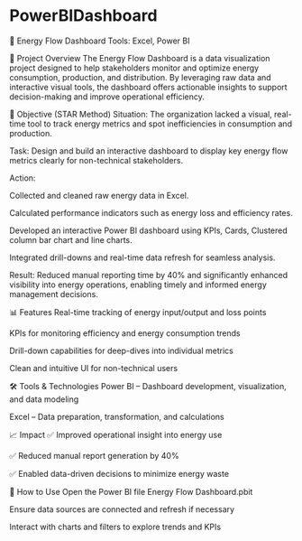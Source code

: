 # PowerBIDashboard
🔋 Energy Flow Dashboard
Tools: Excel, Power BI

📘 Project Overview
The Energy Flow Dashboard is a data visualization project designed to help stakeholders monitor and optimize energy consumption, production, and distribution. By leveraging raw data and interactive visual tools, the dashboard offers actionable insights to support decision-making and improve operational efficiency.

🎯 Objective (STAR Method)
Situation: The organization lacked a visual, real-time tool to track energy metrics and spot inefficiencies in consumption and production.

Task: Design and build an interactive dashboard to display key energy flow metrics clearly for non-technical stakeholders.

Action:

Collected and cleaned raw energy data in Excel.

Calculated performance indicators such as energy loss and efficiency rates.

Developed an interactive Power BI dashboard using KPIs, Cards, Clustered column bar chart and line charts.

Integrated drill-downs and real-time data refresh for seamless analysis.

Result: Reduced manual reporting time by 40% and significantly enhanced visibility into energy operations, enabling timely and informed energy management decisions.

📊 Features
Real-time tracking of energy input/output and loss points

KPIs for monitoring efficiency and energy consumption trends

Drill-down capabilities for deep-dives into individual metrics

Clean and intuitive UI for non-technical users

🛠️ Tools & Technologies
Power BI – Dashboard development, visualization, and data modeling

Excel – Data preparation, transformation, and calculations

📈 Impact
✅ Improved operational insight into energy use

✅ Reduced manual report generation by 40%

✅ Enabled data-driven decisions to minimize energy waste

📎 How to Use
Open the Power BI file Energy Flow Dashboard.pbit

Ensure data sources are connected and refresh if necessary

Interact with charts and filters to explore trends and KPIs
